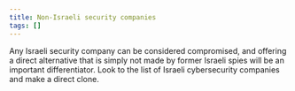 ```yaml
---
title: Non-Israeli security companies
tags: []
---
```


Any Israeli security company can be considered compromised, and offering a direct alternative that is simply not made by former Israeli spies will be an important differentiator. Look to the list of Israeli cybersecurity companies and make a direct clone.